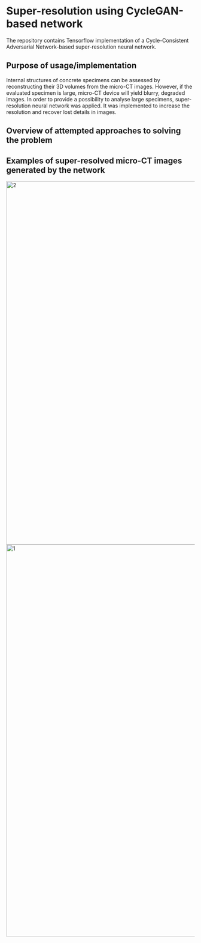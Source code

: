 # Super-resolution using CycleGAN-based network

The repository contains Tensorflow implementation of a Cycle-Consistent Adversarial Network-based super-resolution neural network. 

## Purpose of usage/implementation

Internal structures of concrete specimens can be assessed by reconstructing their 3D volumes from the micro-CT images. However, if the evaluated specimen is large, micro-CT device will yield blurry, degraded images. In order to provide a possibility to analyse large specimens, super-resolution neural network was applied. It was implemented to increase the resolution and recover lost details in images.

## Overview of attempted approaches to solving the problem



## Examples of super-resolved micro-CT images generated by the network

<img width="969" alt="2" src="https://user-images.githubusercontent.com/66497140/126186242-9000692c-0c0b-4256-ad85-6d946882b42a.png">

<img width="1046" alt="1" src="https://user-images.githubusercontent.com/66497140/126186305-05100567-4b23-45fd-81a8-3619cf2b6818.png">
